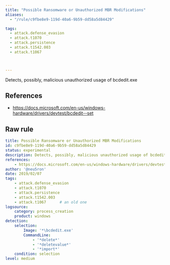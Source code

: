 ```yaml
---
title: "Possible Ransomware or Unauthorized MBR Modifications"
aliases:
  - "/rule/c9fbe8e9-119d-40a6-9b59-dd58a5d84429"

tags:
  - attack.defense_evasion
  - attack.t1070
  - attack.persistence
  - attack.t1542.003
  - attack.t1067



---
```


Detects, possibly, malicious unauthorized usage of bcdedit.exe

<!--more-->




## References

* https://docs.microsoft.com/en-us/windows-hardware/drivers/devtest/bcdedit--set


## Raw rule
```yaml
title: Possible Ransomware or Unauthorized MBR Modifications
id: c9fbe8e9-119d-40a6-9b59-dd58a5d84429
status: experimental
description: Detects, possibly, malicious unauthorized usage of bcdedit.exe
references:
    - https://docs.microsoft.com/en-us/windows-hardware/drivers/devtest/bcdedit--set
author: '@neu5ron'
date: 2019/02/07
tags:
    - attack.defense_evasion
    - attack.t1070
    - attack.persistence
    - attack.t1542.003
    - attack.t1067      # an old one
logsource:
    category: process_creation
    product: windows
detection:
    selection:
        Image: '*\bcdedit.exe'
        CommandLine:
            - '*delete*'
            - '*deletevalue*'
            - '*import*'
    condition: selection
level: medium

```
